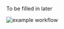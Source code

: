 To be filled in later

![example workflow](https://github.com/Misael812/lab3/actions/workflows/main.yml/badge.svg)